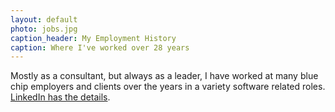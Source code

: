 ```yaml
---
layout: default
photo: jobs.jpg
caption_header: My Employment History
caption: Where I've worked over 28 years
---
```


Mostly as a consultant, but always as a leader, I have worked
at many blue chip employers and clients over the years in a variety
software related roles.  <a target="_blank" href="https://www.linkedin.com/in/paulhammant/">LinkedIn has the details</a>.
